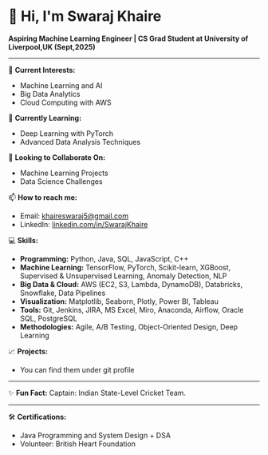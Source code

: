 # 👋 Hi, I'm Swaraj Khaire

**Aspiring Machine Learning Engineer | CS Grad Student at University of Liverpool,UK (Sept,2025)**

---

🔭 **Current Interests:**  
- Machine Learning and AI
- Big Data Analytics
- Cloud Computing with AWS

🌱 **Currently Learning:**  
- Deep Learning with PyTorch
- Advanced Data Analysis Techniques

👯 **Looking to Collaborate On:**  
- Machine Learning Projects
- Data Science Challenges

📫 **How to reach me:**  
- Email: [khaireswaraj5@gmail.com](mailto:khaireswaraj5@gmail.com)
- LinkedIn: [linkedin.com/in/SwarajKhaire](https://www.linkedin.com/in/swaraj-khaire)

💻 **Skills:**  
- **Programming:** Python, Java, SQL, JavaScript, C++
- **Machine Learning:** TensorFlow, PyTorch, Scikit-learn, XGBoost, Supervised & Unsupervised Learning, Anomaly Detection, NLP
- **Big Data & Cloud:** AWS (EC2, S3, Lambda, DynamoDB), Databricks, Snowflake, Data Pipelines
- **Visualization:** Matplotlib, Seaborn, Plotly, Power BI, Tableau
- **Tools:** Git, Jenkins, JIRA, MS Excel, Miro, Anaconda, Airflow, Oracle SQL, PostgreSQL
- **Methodologies:** Agile, A/B Testing, Object-Oriented Design, Deep Learning

📈 **Projects:**
- You can find them under git profile
---

✨ **Fun Fact:** Captain: Indian State-Level Cricket Team.

---

🛠 **Certifications:**
- Java Programming and System Design + DSA
- Volunteer: British Heart Foundation


<!--
**RutwikW/RutwikW** is a ✨ _special_ ✨ repository because its `README.md` (this file) appears on your GitHub profile.

Here are some ideas to get you started:

- 🔭 I’m currently working on ...
- 🌱 I’m currently learning ...
- 👯 I’m looking to collaborate on ...
- 🤔 I’m looking for help with ...
- 💬 Ask me about ...
- 📫 How to reach me: ...
- 😄 Pronouns: ...
- ⚡ Fun fact: ...
-->
